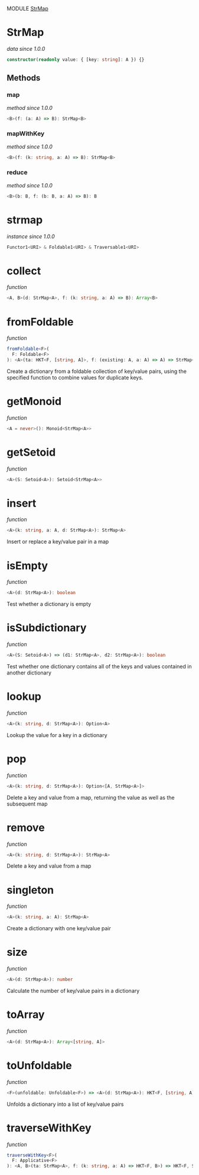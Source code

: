 MODULE [StrMap](https://github.com/gcanti/fp-ts/blob/master/src/StrMap.ts)

# StrMap

_data_
_since 1.0.0_

```ts
constructor(readonly value: { [key: string]: A }) {}
```

## Methods

### map

_method_
_since 1.0.0_

```ts
<B>(f: (a: A) => B): StrMap<B>
```

### mapWithKey

_method_
_since 1.0.0_

```ts
<B>(f: (k: string, a: A) => B): StrMap<B>
```

### reduce

_method_
_since 1.0.0_

```ts
<B>(b: B, f: (b: B, a: A) => B): B
```

# strmap

_instance_
_since 1.0.0_

```ts
Functor1<URI> & Foldable1<URI> & Traversable1<URI>
```

# collect

_function_

```ts
<A, B>(d: StrMap<A>, f: (k: string, a: A) => B): Array<B>
```

# fromFoldable

_function_

```ts
fromFoldable<F>(
  F: Foldable<F>
): <A>(ta: HKT<F, [string, A]>, f: (existing: A, a: A) => A) => StrMap<A>
```

Create a dictionary from a foldable collection of key/value pairs, using the
specified function to combine values for duplicate keys.

# getMonoid

_function_

```ts
<A = never>(): Monoid<StrMap<A>>
```

# getSetoid

_function_

```ts
<A>(S: Setoid<A>): Setoid<StrMap<A>>
```

# insert

_function_

```ts
<A>(k: string, a: A, d: StrMap<A>): StrMap<A>
```

Insert or replace a key/value pair in a map

# isEmpty

_function_

```ts
<A>(d: StrMap<A>): boolean
```

Test whether a dictionary is empty

# isSubdictionary

_function_

```ts
<A>(S: Setoid<A>) => (d1: StrMap<A>, d2: StrMap<A>): boolean
```

Test whether one dictionary contains all of the keys and values contained in another dictionary

# lookup

_function_

```ts
<A>(k: string, d: StrMap<A>): Option<A>
```

Lookup the value for a key in a dictionary

# pop

_function_

```ts
<A>(k: string, d: StrMap<A>): Option<[A, StrMap<A>]>
```

Delete a key and value from a map, returning the value as well as the subsequent map

# remove

_function_

```ts
<A>(k: string, d: StrMap<A>): StrMap<A>
```

Delete a key and value from a map

# singleton

_function_

```ts
<A>(k: string, a: A): StrMap<A>
```

Create a dictionary with one key/value pair

# size

_function_

```ts
<A>(d: StrMap<A>): number
```

Calculate the number of key/value pairs in a dictionary

# toArray

_function_

```ts
<A>(d: StrMap<A>): Array<[string, A]>
```

# toUnfoldable

_function_

```ts
<F>(unfoldable: Unfoldable<F>) => <A>(d: StrMap<A>): HKT<F, [string, A]>
```

Unfolds a dictionary into a list of key/value pairs

# traverseWithKey

_function_

```ts
traverseWithKey<F>(
  F: Applicative<F>
): <A, B>(ta: StrMap<A>, f: (k: string, a: A) => HKT<F, B>) => HKT<F, StrMap<B>>
```
